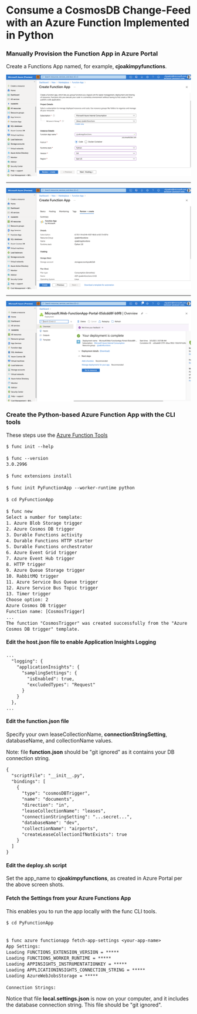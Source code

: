 # Consume a CosmosDB Change-Feed with an Azure Function Implemented in Python

### Manually Provision the Function App in Azure Portal 

Create a Functions App named, for example, **cjoakimpyfunctions**.

<p align="center" width="95%">
  <img src="img/provision-function-1.png">
</p>

---

<p align="center" width="95%">
  <img src="img/provision-function-2.png">
</p>

---

<p align="center" width="95%">
  <img src="img/provision-function-3.png">
</p>

### Create the Python-based Azure Function App with the CLI tools

These steps use the [Azure Function Tools](https://docs.microsoft.com/en-us/azure/azure-functions/functions-run-local)

```
$ func init --help

$ func --version
3.0.2996

$ func extensions install

$ func init PyFunctionApp --worker-runtime python

$ cd PyFunctionApp

$ func new
Select a number for template:
1. Azure Blob Storage trigger
2. Azure Cosmos DB trigger
3. Durable Functions activity
4. Durable Functions HTTP starter
5. Durable Functions orchestrator
6. Azure Event Grid trigger
7. Azure Event Hub trigger
8. HTTP trigger
9. Azure Queue Storage trigger
10. RabbitMQ trigger
11. Azure Service Bus Queue trigger
12. Azure Service Bus Topic trigger
13. Timer trigger
Choose option: 2
Azure Cosmos DB trigger
Function name: [CosmosTrigger]
...
The function "CosmosTrigger" was created successfully from the "Azure Cosmos DB trigger" template.
```

#### Edit the host.json file to enable Application Insights Logging

```
...
  "logging": {
    "applicationInsights": {
      "samplingSettings": {
        "isEnabled": true,
        "excludedTypes": "Request"
      }
    }
  },
...
```


#### Edit the function.json file

Specify your own leaseCollectionName, **connectionStringSetting**, databaseName, 
and collectionName values.

Note: file **function.json** should be "git ignored" as it contains your DB connection string.

```
{
  "scriptFile": "__init__.py",
  "bindings": [
    {
      "type": "cosmosDBTrigger",
      "name": "documents",
      "direction": "in",
      "leaseCollectionName": "leases",
      "connectionStringSetting": "...secret...",
      "databaseName": "dev",
      "collectionName": "airports",
      "createLeaseCollectionIfNotExists": true
    }
  ]
}
```

#### Edit the deploy.sh script

Set the app_name to **cjoakimpyfunctions**, as created in Azure Portal
per the above screen shots.


#### Fetch the Settings from your Azure Functions App

This enables you to run the app locally with the func CLI tools.

```
$ cd PyFunctionApp


$ func azure functionapp fetch-app-settings <your-app-name>
App Settings:
Loading FUNCTIONS_EXTENSION_VERSION = *****
Loading FUNCTIONS_WORKER_RUNTIME = *****
Loading APPINSIGHTS_INSTRUMENTATIONKEY = *****
Loading APPLICATIONINSIGHTS_CONNECTION_STRING = *****
Loading AzureWebJobsStorage = *****

Connection Strings:
```

Notice that file **local.settings.json** is now on your computer, and it includes
the database connection string.  This file should be "git ignored".

